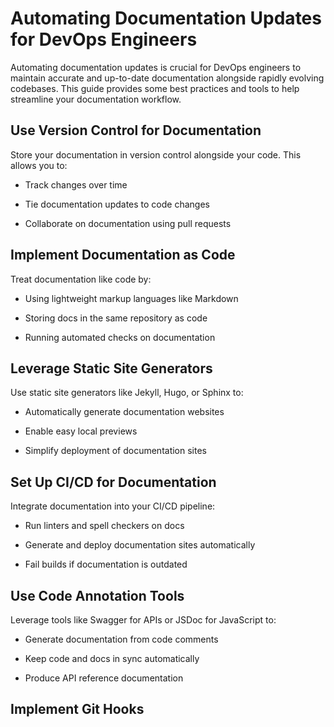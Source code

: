 # Automating Documentation Updates for DevOps Engineers

Automating documentation updates is crucial for DevOps engineers to maintain accurate and up-to-date documentation alongside rapidly evolving codebases. This guide provides some best practices and tools to help streamline your documentation workflow.

## Use Version Control for Documentation

Store your documentation in version control alongside your code. This allows you to:

* Track changes over time

* Tie documentation updates to code changes

* Collaborate on documentation using pull requests

## Implement Documentation as Code

Treat documentation like code by:

* Using lightweight markup languages like Markdown

* Storing docs in the same repository as code

* Running automated checks on documentation

## Leverage Static Site Generators

Use static site generators like Jekyll, Hugo, or Sphinx to:

* Automatically generate documentation websites

* Enable easy local previews

* Simplify deployment of documentation sites

## Set Up CI/CD for Documentation

Integrate documentation into your CI/CD pipeline:

* Run linters and spell checkers on docs

* Generate and deploy documentation sites automatically

* Fail builds if documentation is outdated

## Use Code Annotation Tools

Leverage tools like Swagger for APIs or JSDoc for JavaScript to:

* Generate documentation from code comments

* Keep code and docs in sync automatically

* Produce API reference documentation

## Implement Git Hooks
